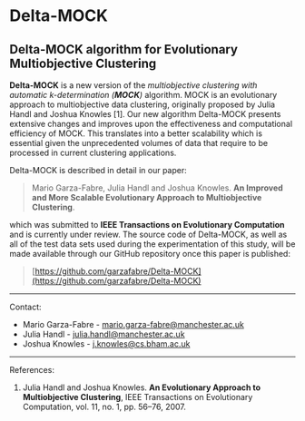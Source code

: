 # Delta-MOCK
## Delta-MOCK algorithm for Evolutionary Multiobjective Clustering

**Delta-MOCK** is a new version of the *multiobjective clustering with automatic k-determination 
(**MOCK**)* algorithm. MOCK is an evolutionary approach to multiobjective data clustering, originally 
proposed by Julia Handl and Joshua Knowles [1]. Our new algorithm Delta-MOCK presents extensive 
changes and improves upon the effectiveness and computational efficiency of MOCK. This translates 
into a better scalability which is essential given the unprecedented volumes of data that require 
to be processed in current clustering applications.

Delta-MOCK is described in detail in our paper:

> Mario Garza-Fabre, Julia Handl and Joshua Knowles. 
**An Improved and More Scalable Evolutionary Approach to Multiobjective Clustering**.

which was submitted to **IEEE Transactions on Evolutionary Computation** and is currently under
review. The source code of Delta-MOCK, as well as all of the test data sets used during the 
experimentation of this study, will be made available through our GitHub repository once this
paper is published: 

> [https://github.com/garzafabre/Delta-MOCK](https://github.com/garzafabre/Delta-MOCK)

---

Contact:

* Mario Garza-Fabre - mario.garza-fabre@manchester.ac.uk
* Julia Handl - julia.handl@manchester.ac.uk
* Joshua Knowles - j.knowles@cs.bham.ac.uk

---

References:

1. Julia Handl and Joshua Knowles. **An Evolutionary Approach to Multiobjective Clustering**, 
IEEE Transactions on Evolutionary Computation, vol. 11, no. 1, pp. 56–76, 2007.


